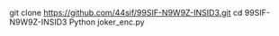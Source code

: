 git clone https://github.com/44sif/99SIF-N9W9Z-INSID3.git
cd 99SIF-N9W9Z-INSID3 
Python joker_enc.py
